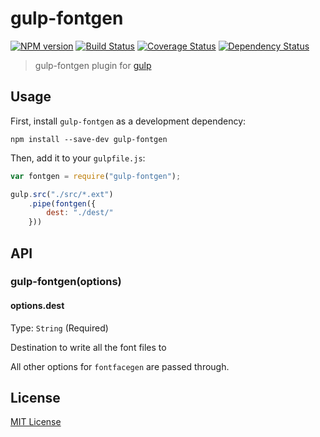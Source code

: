 # gulp-fontgen

[![NPM version][npm-image]][npm-url] [![Build Status][travis-image]][travis-url]  [![Coverage Status][coveralls-image]][coveralls-url] [![Dependency Status][depstat-image]][depstat-url]

> gulp-fontgen plugin for [gulp](https://github.com/wearefractal/gulp)

## Usage

First, install `gulp-fontgen` as a development dependency:

```shell
npm install --save-dev gulp-fontgen
```

Then, add it to your `gulpfile.js`:

```javascript
var fontgen = require("gulp-fontgen");

gulp.src("./src/*.ext")
    .pipe(fontgen({
        dest: "./dest/"
    }))
```

## API

### gulp-fontgen(options)

#### options.dest
Type: `String` (Required)

Destination to write all the font files to

All other options for `fontfacegen` are passed through.

## License

[MIT License](http://en.wikipedia.org/wiki/MIT_License)

[npm-url]: https://npmjs.org/package/gulp-fontgen
[npm-image]: https://badge.fury.io/js/gulp-fontgen.png

[travis-url]: http://travis-ci.org/agentk/gulp-fontgen
[travis-image]: https://secure.travis-ci.org/agentk/gulp-fontgen.png?branch=master

[coveralls-url]: https://coveralls.io/r/agentk/gulp-fontgen
[coveralls-image]: https://coveralls.io/repos/agentk/gulp-fontgen/badge.png

[depstat-url]: https://david-dm.org/agentk/gulp-fontgen
[depstat-image]: https://david-dm.org/agentk/gulp-fontgen.png